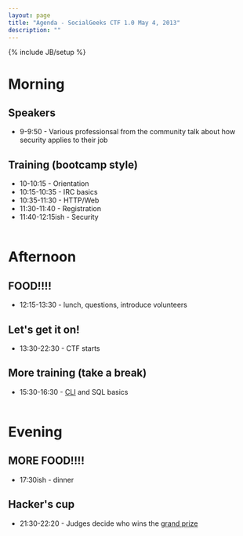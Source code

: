 ```yaml
---
layout: page
title: "Agenda - SocialGeeks CTF 1.0 May 4, 2013"
description: ""
---
```

{% include JB/setup %}

# Morning
## Speakers
* 9-9:50 - Various professionsal from the community talk about how security applies to their job

## Training (bootcamp style)
* 10-10:15 - Orientation
* 10:15-10:35 - IRC basics
* 10:35-11:30 - HTTP/Web
* 11:30-11:40 - Registration
* 11:40-12:15ish - Security  
&nbsp;    
  
# Afternoon 
## FOOD!!!!
* 12:15-13:30 - lunch, questions, introduce volunteers

## Let's get it on!
* 13:30-22:30 - CTF starts

## More training (take a break)
* 15:30-16:30 - [CLI](http://cli.learncodethehardway.org/book/) and SQL basics  
&nbsp;  
  
# Evening  
## MORE FOOD!!!!
* 17:30ish - dinner

## Hacker's cup
* 21:30-22:20 - Judges decide who wins the [grand prize](http://pluralsight.com/training/Products/Individual)  

